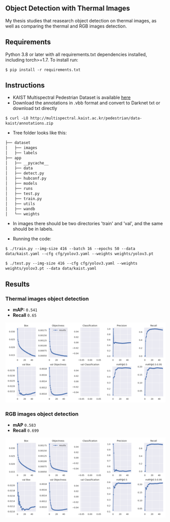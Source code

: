 ## Object Detection with Thermal Images
My thesis studies that reasearch object detection on thermal images, as well as comparing the thermal and RGB images detection.
## Requirements
Python 3.8 or later with all requirements.txt dependencies installed, including torch>=1.7. To install run:
```
$ pip install -r requirements.txt
```
## Instructions
- KAIST Multispectral Pedestrian Dataset is available [here](https://soonminhwang.github.io/rgbt-ped-detection/data/)
- Download the annotations in .vbb format and convert to Darknet txt or download txt directly
 ```
$ curl -LO http://multispectral.kaist.ac.kr/pedestrian/data-kaist/annotations.zip
 ```
- Tree folder looks like this:
```
├── dataset
│   ├── images
│   ├── labels
├── app
│   ├── __pycache__
│   ├── data
│   ├── detect.py
│   ├── hubconf.py
│   ├── models
│   ├── runs
│   ├── test.py
│   ├── train.py
│   ├── utils
│   ├── wandb
│   └── weights
```
- In images there should be two directories 'train' and 'val', and the same should be in labels.

- Running the code:
```
$ ./train.py --img-size 416 --batch 16 --epochs 50 --data data/kaist.yaml --cfg cfg/yolov3.yaml --weights weights/yolov3.pt
```
```
$ ./test.py --img-size 416 --cfg cfg/yolov3.yaml --weights weights/yolov3.pt --data data/kaist.yaml
```

## Results

### Thermal images object detection

- <strong>mAP:</strong> ```0.541```
- <strong>Recall</strong> ```0.65```

<img src ="https://github.com/UrosJankovic/Object-Detection-with-Thermal-Images/blob/master/data/results/resultsThermal.png" width="700">

### RGB images object detection

- <strong>mAP</strong> ```0.583```
- <strong>Recall</strong> ```0.699```

<img src = "https://github.com/UrosJankovic/Object-Detection-with-Thermal-Images/blob/master/data/results/resultsRGB.png" width="700">
